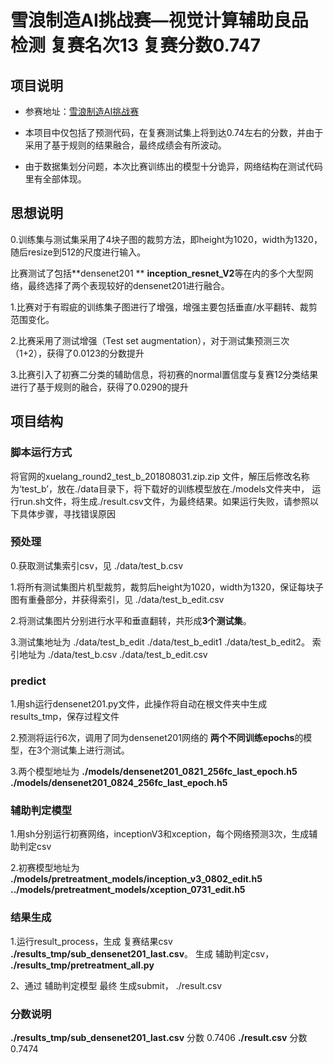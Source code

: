 # 雪浪制造AI挑战赛—视觉计算辅助良品检测  复赛名次13 复赛分数0.747
## 项目说明 
- 参赛地址：[雪浪制造AI挑战赛](https://tianchi.aliyun.com/competition/introduction.htm?spm=a2c22.11695015.1131732.1.4ea25275NNvZuf&raceId=231666) 

- 本项目中仅包括了预测代码，在复赛测试集上将到达0.74左右的分数，并由于采用了基于规则的结果融合，最终成绩会有所波动。

- 由于数据集划分问题，本次比赛训练出的模型十分诡异，网络结构在测试代码里有全部体现。
## 思想说明

0.训练集与测试集采用了4块子图的裁剪方法，即height为1020，width为1320，随后resize到512的尺度进行输入。

比赛测试了包括**densenet201 **  **inception_resnet_V2**等在内的多个大型网络，最终选择了两个表现较好的densenet201进行融合。

1.比赛对于有瑕疵的训练集子图进行了增强，增强主要包括垂直/水平翻转、裁剪范围变化。

2.比赛采用了测试增强（Test set augmentation），对于测试集预测三次（1+2），获得了0.0123的分数提升

3.比赛引入了初赛二分类的辅助信息，将初赛的normal置信度与复赛12分类结果进行了基于规则的融合，获得了0.0290的提升

## 项目结构
### 脚本运行方式
将官网的xuelang_round2_test_b_201808031.zip.zip 文件，解压后修改名称为‘test_b’，放在./data目录下，将下载好的训练模型放在./models文件夹中，
运行run.sh文件，将生成./result.csv文件，为最终结果。如果运行失败，请参照以下具体步骤，寻找错误原因
### 预处理
 0.获取测试集索引csv，见 ./data/test_b.csv
 
 1.将所有测试集图片机型裁剪，裁剪后height为1020，width为1320，保证每块子图有重叠部分，并获得索引，见  ./data/test_b_edit.csv
 
 2.将测试集图片分别进行水平和垂直翻转，共形成**3个测试集**。
 
 3.测试集地址为 ./data/test_b_edit  ./data/test_b_edit1 ./data/test_b_edit2。 索引地址为 ./data/test_b.csv  ./data/test_b_edit.csv

### predict
 1.用sh运行densenet201.py文件，此操作将自动在根文件夹中生成 results_tmp，保存过程文件
 
 2.预测将运行6次，调用了同为densenet201网络的 **两个不同训练epochs**的模型，在3个测试集上进行测试。
 
 3.两个模型地址为  **./models/densenet201_0821_256fc_last_epoch.h5**   **./models/densenet201_0824_256fc_last_epoch.h5**

### 辅助判定模型
 1.用sh分别运行初赛网络，inceptionV3和xception，每个网络预测3次，生成辅助判定csv
 
 2.初赛模型地址为 **./models/pretreatment_models/inception_v3_0802_edit.h5**   **../models/pretreatment_models/xception_0731_edit.h5**

### 结果生成
 1.运行result_process，生成 复赛结果csv **./results_tmp/sub_densenet201_last.csv**。  生成 辅助判定csv， **./results_tmp/pretreatment_all.py**
 
 2、通过 辅助判定模型 最终 生成submit， ./result.csv

### 分数说明
 **./results_tmp/sub_densenet201_last.csv**  分数 0.7406
 **./result.csv**  分数 0.7474
